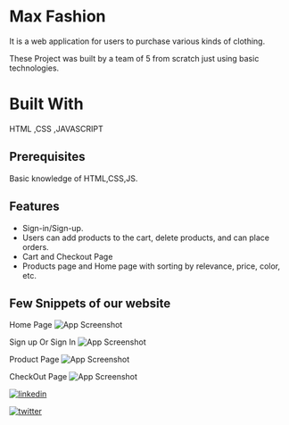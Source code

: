 
# Max Fashion

It is a web application for users to purchase various kinds
of clothing.

These Project was built by a team of 5 from scratch just using basic technologies. 


# Built With
HTML ,CSS ,JAVASCRIPT



## Prerequisites

Basic knowledge of HTML,CSS,JS.


## Features

- Sign-in/Sign-up.
- Users can add products to the cart, delete products,
  and can place orders.
- Cart and Checkout Page
- Products page and Home page with sorting by
  relevance, price, color, etc.


## Few Snippets of our website
Home Page
![App Screenshot](https://miro.medium.com/max/875/1*ngdYot_cSnRmVV9wAWWVLw.png)

Sign up Or Sign In
![App Screenshot](https://miro.medium.com/max/875/1*q1OZSh8X4jHE0pJR2BN5qA.jpeg)

Product Page
![App Screenshot](https://miro.medium.com/max/875/1*kWCAQ0tTySjOx2hwrbqqZw.jpeg)

CheckOut Page
![App Screenshot](https://miro.medium.com/max/875/1*CZRg0DPH2Af3cFSRt1V6Rg.jpeg)

<!-- [![portfolio](https://img.shields.io/badge/my_portfolio-000?style=for-the-badge&logo=ko-fi&logoColor=white)](https://katherinempeterson.com/) -->

[![linkedin](https://img.shields.io/badge/linkedin-0A66C2?style=for-the-badge&logo=linkedin&logoColor=white)](https://www.linkedin.com/in/srinidhi-57/)

[![twitter](https://img.shields.io/badge/twitter-1DA1F2?style=for-the-badge&logo=twitter&logoColor=white)](https://twitter.com/Srinidhi__V)

